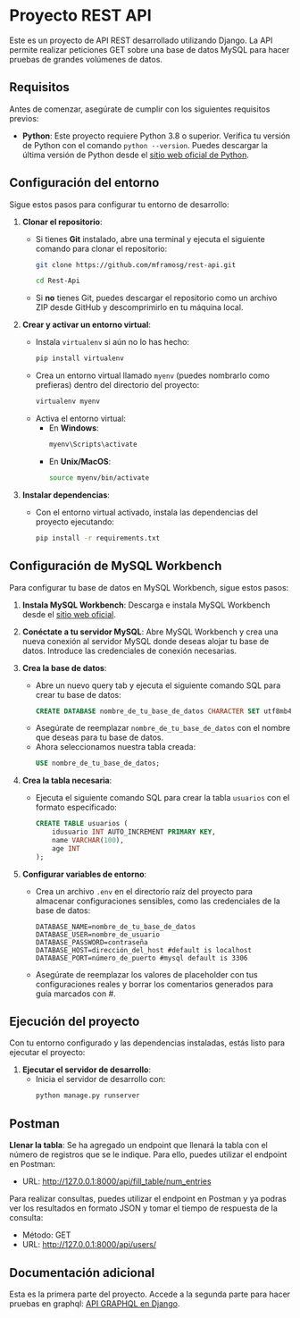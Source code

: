 # Proyecto REST API

Este es un proyecto de API REST desarrollado utilizando Django. La API permite realizar peticiones GET sobre una base de datos MySQL para hacer pruebas de grandes volúmenes de datos.

## Requisitos

Antes de comenzar, asegúrate de cumplir con los siguientes requisitos previos:
- **Python**: Este proyecto requiere Python 3.8 o superior. Verifica tu versión de Python con el comando `python --version`. Puedes descargar la última versión de Python desde el [sitio web oficial de Python](https://www.python.org/downloads/).

## Configuración del entorno

Sigue estos pasos para configurar tu entorno de desarrollo:

1. **Clonar el repositorio**:
    - Si tienes **Git** instalado, abre una terminal y ejecuta el siguiente comando para clonar el repositorio:
      ```bash
      git clone https://github.com/mframosg/rest-api.git
      ```
      ```bash
      cd Rest-Api
      ```
    - Si **no** tienes Git, puedes descargar el repositorio como un archivo ZIP desde GitHub y descomprimirlo en tu máquina local.

2. **Crear y activar un entorno virtual**:
    - Instala `virtualenv` si aún no lo has hecho:
      ```bash
      pip install virtualenv
      ```
    - Crea un entorno virtual llamado `myenv` (puedes nombrarlo como prefieras) dentro del directorio del proyecto:
      ```bash
      virtualenv myenv
      ```
    - Activa el entorno virtual:
      - En **Windows**:
        ```bash
        myenv\Scripts\activate
        ```
      - En **Unix/MacOS**:
        ```bash
        source myenv/bin/activate
        ```

3. **Instalar dependencias**:
    - Con el entorno virtual activado, instala las dependencias del proyecto ejecutando:
      ```bash
      pip install -r requirements.txt
      ```
      
## Configuración de MySQL Workbench

Para configurar tu base de datos en MySQL Workbench, sigue estos pasos:

1. **Instala MySQL Workbench**: Descarga e instala MySQL Workbench desde el [sitio web oficial](https://www.mysql.com/products/workbench/).

2. **Conéctate a tu servidor MySQL**: Abre MySQL Workbench y crea una nueva conexión al servidor MySQL donde deseas alojar tu base de datos. Introduce las credenciales de conexión necesarias.

3. **Crea la base de datos**:
    - Abre un nuevo query tab y ejecuta el siguiente comando SQL para crear tu base de datos:
      ```sql
      CREATE DATABASE nombre_de_tu_base_de_datos CHARACTER SET utf8mb4 COLLATE utf8mb4_unicode_ci;
      ```
    - Asegúrate de reemplazar `nombre_de_tu_base_de_datos` con el nombre que deseas para tu base de datos.
    - Ahora seleccionamos nuestra tabla creada:
       ```sql
      USE nombre_de_tu_base_de_datos;
      ```

4. **Crea la tabla necesaria**:
    - Ejecuta el siguiente comando SQL para crear la tabla `usuarios` con el formato especificado:
      ```sql
      CREATE TABLE usuarios (
          idusuario INT AUTO_INCREMENT PRIMARY KEY,
          name VARCHAR(100),
          age INT
      );
      ```
5. **Configurar variables de entorno**:
    - Crea un archivo `.env` en el directorio raíz del proyecto para almacenar configuraciones sensibles, como las credenciales de la base de datos:
      ```plaintext
      DATABASE_NAME=nombre_de_tu_base_de_datos
      DATABASE_USER=nombre_de_usuario
      DATABASE_PASSWORD=contraseña
      DATABASE_HOST=dirección_del_host #default is localhost
      DATABASE_PORT=número_de_puerto #mysql default is 3306
      ```
    - Asegúrate de reemplazar los valores de placeholder con tus configuraciones reales y borrar los comentarios generados para guía marcados con #.


## Ejecución del proyecto

Con tu entorno configurado y las dependencias instaladas, estás listo para ejecutar el proyecto:

1. **Ejecutar el servidor de desarrollo**:
    - Inicia el servidor de desarrollo con:
      ```bash
      python manage.py runserver
      ```
## Postman

**Llenar la tabla**:
Se ha agregado un endpoint que llenará la tabla con el número de registros que se le indique. Para ello, puedes utilizar el endpoint en Postman:
- URL: http://127.0.0.1:8000/api/fill_table/num_entries

Para realizar consultas, puedes utilizar el endpoint en Postman y ya podras ver los resultados en formato JSON y tomar el tiempo de respuesta de la consulta:
- Método: GET
- URL: http://127.0.0.1:8000/api/users/

## Documentación adicional

Esta es la primera parte del proyecto. Accede a la segunda parte para hacer pruebas en graphql: [API GRAPHQL en Django](https://github.com/mframosg/graphql-api).

